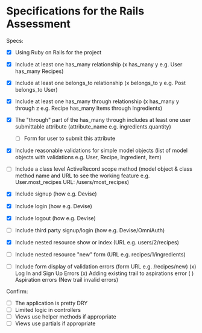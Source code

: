 # Specifications for the Rails Assessment

Specs:
- [x] Using Ruby on Rails for the project

- [x] Include at least one has_many relationship (x has_many y e.g. User has_many Recipes)

- [x] Include at least one belongs_to relationship (x belongs_to y e.g. Post belongs_to User)

- [x] Include at least one has_many through relationship (x has_many y through z e.g. Recipe has_many Items through Ingredients)

- [x] The "through" part of the has_many through includes at least one user submittable attribute (attribute_name e.g. ingredients.quantity)
    - [ ] Form for user to submit this attribute

- [x] Include reasonable validations for simple model objects (list of model objects with validations e.g. User, Recipe, Ingredient, Item)

- [ ] Include a class level ActiveRecord scope method (model object & class method name and URL to see the working feature e.g. User.most_recipes URL: /users/most_recipes)

- [x] Include signup (how e.g. Devise)

- [x] Include login (how e.g. Devise)

- [x] Include logout (how e.g. Devise)

- [ ] Include third party signup/login (how e.g. Devise/OmniAuth)

- [x] Include nested resource show or index (URL e.g. users/2/recipes)

- [ ] Include nested resource "new" form (URL e.g. recipes/1/ingredients)

- [ ] Include form display of validation errors (form URL e.g. /recipes/new)
    (x) Log In and Sign Up Errors
    (x) Adding existing trail to aspirations error
    ( ) Aspiration errors (New trail invalid errors)

Confirm:
- [ ] The application is pretty DRY
- [ ] Limited logic in controllers
- [ ] Views use helper methods if appropriate
- [ ] Views use partials if appropriate
